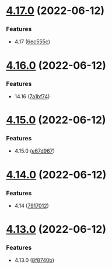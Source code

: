 # [4.17.0](https://github.com/Hussein-Attie/APT3/compare/v4.16.0...v4.17.0) (2022-06-12)


### Features

* 4.17 ([6ec555c](https://github.com/Hussein-Attie/APT3/commit/6ec555c5a2a54b86127ea89f536cdcb9989a3290))



# [4.16.0](https://github.com/Hussein-Attie/APT3/compare/v4.15.0...v4.16.0) (2022-06-12)


### Features

* 14.16 ([7a1bf74](https://github.com/Hussein-Attie/APT3/commit/7a1bf7498a3415bc0ecfb07bc159bdfb81d22d70))



# [4.15.0](https://github.com/Hussein-Attie/APT3/compare/v4.14.0...v4.15.0) (2022-06-12)


### Features

* 4.15.0 ([e67d967](https://github.com/Hussein-Attie/APT3/commit/e67d967a664a0979704b472aa67cad056aa0fbfc))



# [4.14.0](https://github.com/Hussein-Attie/APT3/compare/v4.13.0...v4.14.0) (2022-06-12)


### Features

* 4.14 ([7917012](https://github.com/Hussein-Attie/APT3/commit/7917012acbc634c1c30d5011e7ea0f9d4cfe239d))



# [4.13.0](https://github.com/Hussein-Attie/APT3/compare/v4.12.0...v4.13.0) (2022-06-12)


### Features

* 4.13.0 ([8f8740b](https://github.com/Hussein-Attie/APT3/commit/8f8740b96d75f2c4edb70682ef492da7bee9c21b))



